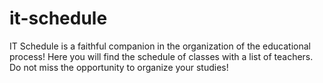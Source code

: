 # it-schedule
IT Schedule is a faithful companion in the organization of the educational process! Here you will find the schedule of classes with a list of teachers. Do not miss the opportunity to organize your studies!
